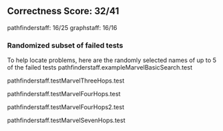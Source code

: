 ## Correctness Score: 32/41
pathfinderstaff: 16/25
graphstaff: 16/16

### Randomized subset of failed tests
To help locate problems, here are the randomly selected names
of up to 5 of the failed tests
pathfinderstaff.exampleMarvelBasicSearch.test

pathfinderstaff.testMarvelThreeHops.test

pathfinderstaff.testMarvelFourHops.test

pathfinderstaff.testMarvelFourHops2.test

pathfinderstaff.testMarvelSevenHops.test

